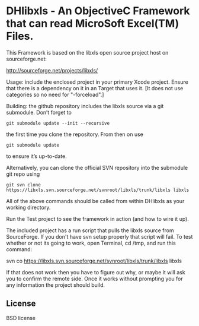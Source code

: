 # DHlibxls - An ObjectiveC Framework that can read MicroSoft Excel(TM) Files.

This Framework is based on the libxls open source project host on sourceforge.net:

  http://sourceforge.net/projects/libxls/
  
Usage: include the enclosed project in your primary Xcode project. Ensure that there is a dependency
  on it in an Target that uses it. [It does not use categories so no need for "-forceload".]

Building: the github repository includes the libxls source via a git submodule. Don’t forget to 

	git submodule update --init --recursive

the first time you clone the repository. From then on use

	git submodule update

to ensure it’s up-to-date.

Alternatively, you can clone the official SVN repository into the submodule git repo using

	git svn clone https://libxls.svn.sourceforge.net/svnroot/libxls/trunk/libxls libxls

All of the above commands should be called from within DHlibxls as your working directory.
   
Run the Test project to see the framework in action (and how to wire it up).

The included project has a run script that pulls the libxls source from SourceForge. If you don't have svn setup properly that script will fail. To test whether or not its going to work, open Terminal, cd /tmp, and run this command:

  svn co https://libxls.svn.sourceforge.net/svnroot/libxls/trunk/libxls libxls

If that does not work then you have to figure out why, or maybe it will ask you to confirm the remote side. Once it works without prompting you for any information the project should build.


## License

BSD license

